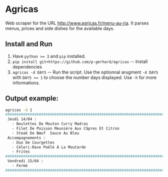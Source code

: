 # Agricas

Web scraper for the URL http://www.agricas.fr/menu-au-ria. It parses menus, prices and side dishes for the available days.

## Install and Run

1. Have `python >= 3` and `pip` installed.
2. `pip install git+https://github.com/p-gerhard/agricas` -- Install dependencies
3. `agricas -d DAYS` -- Run the script. Use the optionnal arugment `-d DAYS` with `DAYS >= 1` to choose the number days displayed. 
Use `-h` for more informations.

## Output example:

```bash
agricas -d 1
##########################################################################################
 Jeudi 14/04 :
   - Boulettes De Mouton Curry Madras                                                 3,25€ 
   - Filet De Poisson Meunière Aux Câpres Et Citron                                   2,10€ 
   - Steak De Bœuf  Sauce Au Bleu                                                     4,05€ 
 Accompagnements :
   - Duo De Courgettes                                                                
   - Céleri-Rave Poêlé À La Moutarde                                                  
   - Frites                                                                           
##########################################################################################
 Vendredi 15/04 :
   - Fermé                                                                                  
##########################################################################################
```
